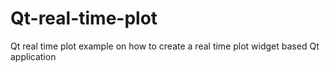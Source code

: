 # Qt-real-time-plot
Qt real time plot example on how to create a real time plot widget based Qt application
